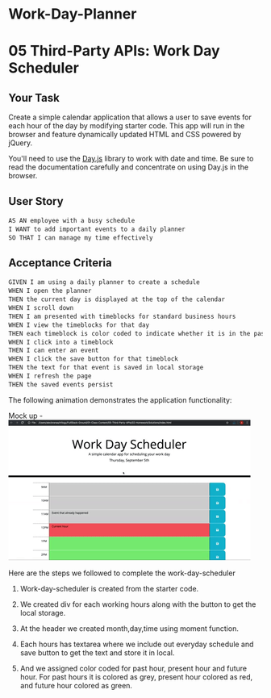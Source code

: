 # Work-Day-Planner
# 05 Third-Party APIs: Work Day Scheduler

## Your Task

Create a simple calendar application that allows a user to save events for each hour of the day by modifying starter code. This app will run in the browser and feature dynamically updated HTML and CSS powered by jQuery.

You'll need to use the [Day.js](https://day.js.org/en/) library to work with date and time. Be sure to read the documentation carefully and concentrate on using Day.js in the browser.

## User Story

```md
AS AN employee with a busy schedule
I WANT to add important events to a daily planner
SO THAT I can manage my time effectively
```

## Acceptance Criteria

```md
GIVEN I am using a daily planner to create a schedule
WHEN I open the planner
THEN the current day is displayed at the top of the calendar
WHEN I scroll down
THEN I am presented with timeblocks for standard business hours
WHEN I view the timeblocks for that day
THEN each timeblock is color coded to indicate whether it is in the past, present, or future
WHEN I click into a timeblock
THEN I can enter an event
WHEN I click the save button for that timeblock
THEN the text for that event is saved in local storage
WHEN I refresh the page
THEN the saved events persist
```

The following animation demonstrates the application functionality:

Mock up - 
![A user clicks on slots on the color-coded calendar and edits the events.](./Assets/05-third-party-apis-homework-demo.gif)

Here are the steps we followed to complete the work-day-scheduler 

1. Work-day-scheduler is created from the starter code. 

2. We created div for each working hours along with the button to get the local storage.

3. At the header we created month,day,time using moment function. 

4. Each hours has textarea where we include out everyday schedule and save button to get the text and store it in local. 

5. And we assigned color coded for past hour, present hour and future hour. For past hours it is colored as grey, present hour colored as red, and future hour colored as green. 



